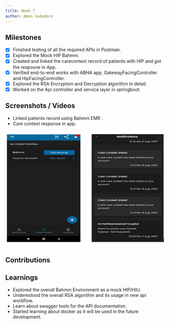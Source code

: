 ```yaml
---
title: Week 7
author: Aman Gadadare
---
```

## Milestones
- [x] Finished testing of all the required  APIs in Postman.
- [x] Explored the Mock HIP Bahmni. 
- [x] Created and linked the  carecontext record of patients  with HIP and got the resposne in App.
- [x] Verified end-to-end works with ABHA app, GatewayFacingController and HipFacingController.
- [x] Explored the  RSA Encryption and Decryption algorithm in detail.
- [x] Worked on the Api controller and service layer in springboot.

## Screenshots / Videos 
- Linked  patients record using Bahmni EMR  .
- Care context response in app.

![ New record  ](https://github.com/AmanGadadare/c4gt-milestones/blob/C4GT-Milestones-DT-ABDM-%5D/assets/Op_consent.PNG?raw=true)
## Contributions

## Learnings
- Explored the overall Bahmni Environment as a mock HIP/HIU.
- Underestood the overall RSA algorithm and its usage in new api workflow.
- Learn about  swagger  tools for the API documentation.
- Started learning about docker as it will be used in the future development.
  
